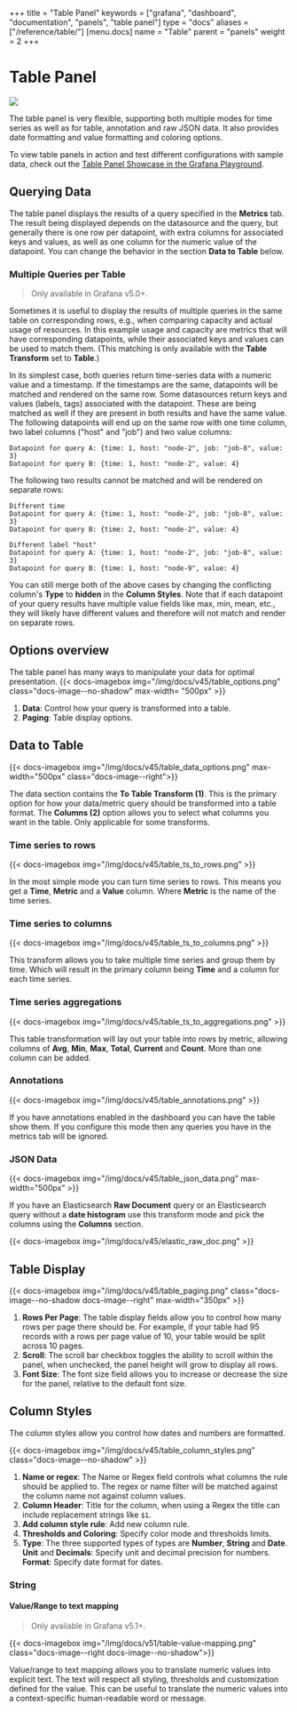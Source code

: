 +++
title = "Table Panel"
keywords = ["grafana", "dashboard", "documentation", "panels", "table panel"]
type = "docs"
aliases = ["/reference/table/"]
[menu.docs]
name = "Table"
parent = "panels"
weight = 2
+++


# Table Panel

<img class="screenshot" src="/assets/img/features/table-panel.png">

The table panel is very flexible, supporting both multiple modes for time series as well as for
table, annotation and raw JSON data. It also provides date formatting and value formatting and coloring options.

To view table panels in action and test different configurations with sample data, check out the [Table Panel Showcase in the Grafana Playground](http://play.grafana.org/dashboard/db/table-panel-showcase).

## Querying Data

The table panel displays the results of a query specified in the **Metrics** tab.
The result being displayed depends on the datasource and the query, but generally there is one row per datapoint, with extra columns for associated keys and values, as well as one column for the numeric value of the datapoint.
You can change the behavior in the section **Data to Table** below.

### Multiple Queries per Table

> Only available in Grafana v5.0+.

Sometimes it is useful to display the results of multiple queries in the same table on corresponding rows, e.g., when comparing capacity and actual usage of resources.
In this example usage and capacity are metrics that will have corresponding datapoints, while their associated keys and values can be used to match them.
(This matching is only available with the **Table Transform** set to **Table**.)

In its simplest case, both queries return time-series data with a numeric value and a timestamp.
If the timestamps are the same, datapoints will be matched and rendered on the same row.
Some datasources return keys and values (labels, tags) associated with the datapoint.
These are being matched as well if they are present in both results and have the same value.
The following datapoints will end up on the same row with one time column, two label columns ("host" and "job") and two value columns:

```
Datapoint for query A: {time: 1, host: "node-2", job: "job-8", value: 3}
Datapoint for query B: {time: 1, host: "node-2", value: 4}
```

The following two results cannot be matched and will be rendered on separate rows:

```
Different time
Datapoint for query A: {time: 1, host: "node-2", job: "job-8", value: 3}
Datapoint for query B: {time: 2, host: "node-2", value: 4}

Different label "host"
Datapoint for query A: {time: 1, host: "node-2", job: "job-8", value: 3}
Datapoint for query B: {time: 1, host: "node-9", value: 4}
```

You can still merge both of the above cases by changing the conflicting column's **Type** to **hidden** in the **Column Styles**.
Note that if each datapoint of your query results have multiple value fields like max, min, mean, etc., they will likely have different values and therefore will not match and render on separate rows.

## Options overview

The table panel has many ways to manipulate your data for optimal presentation.
{{< docs-imagebox img="/img/docs/v45/table_options.png" class="docs-image--no-shadow" max-width= "500px" >}}


1. **Data**: Control how your query is transformed into a table.
2. **Paging**: Table display options.


## Data to Table

{{< docs-imagebox img="/img/docs/v45/table_data_options.png" max-width="500px" class="docs-image--right">}}

The data section contains the **To Table Transform (1)**. This is the primary option for how your data/metric
query should be transformed into a table format.  The **Columns (2)** option allows you to select what columns
you want in the table. Only applicable for some transforms.

<div class="clearfix"></div>

### Time series to rows

{{< docs-imagebox img="/img/docs/v45/table_ts_to_rows.png"  >}}

In the most simple mode you can turn time series to rows. This means you get a **Time**, **Metric** and a **Value** column. Where **Metric** is the name of the time series.

### Time series to columns

{{< docs-imagebox img="/img/docs/v45/table_ts_to_columns.png" >}}


This transform allows you to take multiple time series and group them by time. Which will result in the primary column being **Time** and a column for each time series.

### Time series aggregations

{{< docs-imagebox img="/img/docs/v45/table_ts_to_aggregations.png" >}}

This table transformation will lay out your table into rows by metric, allowing columns of **Avg**, **Min**, **Max**, **Total**, **Current** and **Count**. More than one column can be added.

### Annotations

{{< docs-imagebox img="/img/docs/v45/table_annotations.png" >}}


If you have annotations enabled in the dashboard you can have the table show them. If you configure this
mode then any queries you have in the metrics tab will be ignored.

### JSON Data

{{< docs-imagebox img="/img/docs/v45/table_json_data.png" max-width="500px" >}}

If you have an Elasticsearch **Raw Document** query or an Elasticsearch query without a **date histogram** use this
transform mode and pick the columns using the **Columns** section.


{{< docs-imagebox img="/img/docs/v45/elastic_raw_doc.png" >}}

## Table Display

{{< docs-imagebox img="/img/docs/v45/table_paging.png" class="docs-image--no-shadow docs-image--right" max-width="350px" >}}

1. **Rows Per Page**: The table display fields allow you to control how many rows per page there should be. For example, if your table had 95 records with a rows per page value of 10, your table would be split across 10 pages.
2. **Scroll**: The scroll bar checkbox toggles the ability to scroll within the panel, when unchecked, the panel height will grow to display all rows.
3. **Font Size**: The font size field allows you to increase or decrease the size for the panel, relative to the default font size.


## Column Styles

The column styles allow you control how dates and numbers are formatted.

{{< docs-imagebox img="/img/docs/v45/table_column_styles.png" class="docs-image--no-shadow" >}}

1. **Name or regex**: The Name or Regex field controls what columns the rule should be applied to. The regex or name filter will be matched against the column name not against column values.
2. **Column Header**: Title for the column, when using a Regex the title can include replacement strings like `$1`.
3. **Add column style rule**: Add new column rule.
4. **Thresholds and Coloring**: Specify color mode and thresholds limits.
5. **Type**: The three supported types of types are **Number**, **String** and **Date**. **Unit** and **Decimals**: Specify unit and decimal precision for numbers. **Format**: Specify date format for dates.


### String
#### Value/Range to text mapping

> Only available in Grafana v5.1+.

{{< docs-imagebox img="/img/docs/v51/table-value-mapping.png" class="docs-image--right docs-image--no-shadow">}}

Value/range to text mapping allows you to translate numeric values into explicit text. The text will respect all styling, thresholds and customization defined for the value. This can be useful to translate the numeric values into a context-specific human-readable word or message.

<div class="clearfix"></div>
